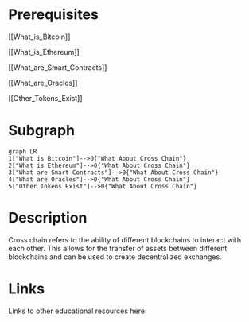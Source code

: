 # Prerequisites
[[What_is_Bitcoin]]


[[What_is_Ethereum]]


[[What_are_Smart_Contracts]]


[[What_are_Oracles]]


[[Other_Tokens_Exist]]

# Subgraph

```mermaid
graph LR
1["What is Bitcoin"]-->0{"What About Cross Chain"}
2["What is Ethereum"]-->0{"What About Cross Chain"}
3["What are Smart Contracts"]-->0{"What About Cross Chain"}
4["What are Oracles"]-->0{"What About Cross Chain"}
5["Other Tokens Exist"]-->0{"What About Cross Chain"}
```



# Description
Cross chain refers to the ability of different blockchains to interact with each other. This allows for the transfer of assets between different blockchains and can be used to create decentralized exchanges.

# Links
Links to other educational resources here:
